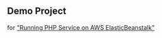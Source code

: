 ## Demo Project

for ["Running PHP Service on AWS ElasticBeanstalk"](https://docs.google.com/presentation/d/1EbSb3x55UK160V_nL89cF3N4B7Ow1mDEulsi9_WLO9w/edit?usp=sharing)
